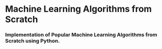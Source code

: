 # Machine Learning Algorithms from Scratch

### Implementation of Popular Machine Learning Algorithms from Scratch using Python.
